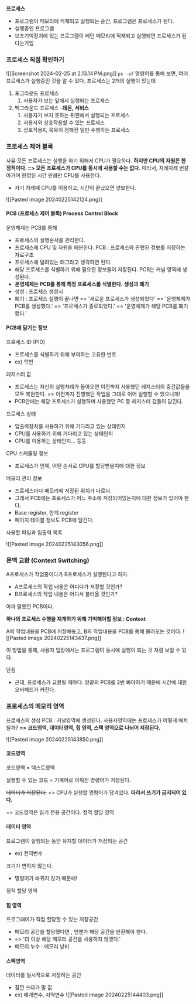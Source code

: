 **프로세스**
- 프로그램이 메모리에 적재되고 실행되는 순간, 프로그램은 프로세스가 된다.
- 실행중인 프로그램
- 보조기억장치에 있는 프로그램이 메인 메모리에 적재되고 실행되면 프로세스가 된다는거임

### 프로세스 직접 확인하기

![[Screenshot 2024-02-25 at 2.13.14 PM.png]]
`ps -ef` 명령어를 통해 보면, 여러 프로세스가 실행중인 것을 알 수 있다.
프로세스는 2개의 실행이 있는데
1. 포그라운드 프로세스
	1. 사용자가 보는 앞에서 실행되는 프로세스
2. 백그라운드 프로세스 -**데몬, 서비스**
	1. 사용자가 보지 못하는 뒤편에서 실행되는 프로세스
	2. 사용자와 상호작용할 수 있는 프로세스
	3. 상호작용X, 묵묵히 정해진 일만 수행하는 프로세스

### 프로세스 제어 블록

사유
모든 프로세스는 실행을 하기 위해서 CPU가 필요하다.
**하지만 CPU의 자원은 한정적이다. => 모든 프로세스가 CPU를 동시에 사용할 수는 없다.**
따라서, 차례차례 번갈아가며 한정된 시간 만큼만 CPU를 사용한다.
- 자기 차례때 CPU를 이용하고, 시간이 끝났으면 양보한다.

![[Pasted image 20240225142124.png]]

#### PCB (프로세스 제어 블록) Process Control Block
운영체제는 PCB를 통해
- 프로세스의 실행순서를 관리한다.
- 프로세스에 CPU 및 자원을 배분한다.
PCB : 프로세스와 관련된 정보를 저장하는 자료구조
- 프로세스에 달려있는 태그라고 생각하면 된다.
- 해당 프로세스를 식별하기 위해 필요한 정보들이 저장된다.
PCB는 커널 영역에 생성된다.
- **운영체제는 PCB를 통해 특정 프로세스를 식별한다.**
**생성과 폐기**
- 생성 : 프로세스 생성시
- 폐기 : 프로세스 실행이 끝나면
=> '새로운 프로세스가 생성되었다' == '운영체제가 PCB를 생성했다.'
=> '프로세스가 종료되었다.' == '운영체제가 해당 PCB를 폐기했다.'

#### PCB에 담기는 정보
프로세스 ID (PID)
- 프로세스를 식별하기 위해 부여하는 고유한 번호
- ex) 학번

레지스터 값
- 프로세스는 자신의 실행차례가 돌아오면 이전까지 사용했던 레지스터의 중간값들을 모두 복원한다. => 이전까지 진행했던 작업을 그대로 이어 실행할 수 있으니까!
- PCB안에는 해당 프로세스가 실행하며 사용했던 PC 등 레지스터 값들이 담긴다.

프로세스 상태
- 입출력장치를 사용하기 위해 기다리고 있는 상태인지
- CPU를 사용하기 위해 기다리고 있는 상태인지
- CPU를 이용하는 상태인지... 등등

CPU 스케줄링 정보
- 프로세스가 언제, 어떤 순서로 CPU를 할당받을지에 대한 정보

메모리 관리 정보
- 프로세스마다 메모리에 저장된 위치가 다르다.
- 그래서 PCB에는 프로세스가 어느 주소에 저장되어있는지에 대한 정보가 있어야 한다.
- Base register, 한계 register
- 페이지 테이블 정보도 PCB에 담긴다.

사용할 파일과 입출력 목록

![[Pasted image 20240225143056.png]]

### 문맥 교환 (Context Switching)

A프로세스가 작업중이다가 B프로세스가 실행된다고 하자.
- A프로세스의 작업 내용은 어디다가 저장할 것인가?
- B프로세스의 작업 내용은 어디서 불러올 것인가?

아까 말했던 PCB이다.

**하나의 프로세스 수행을 재개하기 위해 기억해야할 정보 : Context**

A의 작업내용을 PCB에 저장해놓고, B의 작업내용을 PCB를 통해 불러오는 것이다.
![[Pasted image 20240225143437.png]]

이 방법을 통해, 사용자 입장에서는 프로그램이 동시에 실행이 되는 것 처럼 보일 수 있다.

단점
- 근데, 프로세스가 교환될 때마다. 양끝의 PCB를 2번 봐야하기 때문에 시간에 대한 오버헤드가 커진다.


### 프로세스의 메모리 영역

프로세스의 생성
PCB : 커널영역에 생성된다.
사용자영역에는 프로세스가 어떻게 배치될까?
**=> 코드영역, 데이터영역, 힙 영역, 스택 영역으로 나뉘어 저장된다.**

![[Pasted image 20240225143850.png]]
#### 코드영역
코드영역 = 텍스트영역

실행할 수 있는 코드 = 기계어로 이뤄진 명령어가 저장된다.

~~데이터가 저장된다.~~ => CPU가 실행할 명령어가 담겨있다.
**따라서 쓰기가 금지되어 있다.**

=> 코드영역은 읽기 전용 공간이다.
정적 할당 영역
#### 데이터 영역
프로그램이 실행되는 동안 유지할 데이터가 저장되는 공간
- ex) 전역변수

크기가 변하지 않는다.
- 명령어가 바뀌지 않기 때문에!

정적 할당 영역

#### 힙 영역
프로그래머가 직접 할당할 수 있는 저장공간
- 메모리 공간을 할당했다면 , 언젠가 해당 공간을 반환해야 한다.
- => '더 이상 해당 메모리 공간을 사용하지 않겠다.'
- 메모리 누수 : 메모리 낭비

#### 스택영역
데이터를 일시적으로 저장하는 공간
- 잠깐 쓰다가 말 값
- ex) 매개변수, 지역변수
![[Pasted image 20240225144403.png]]